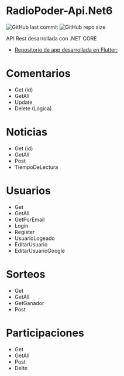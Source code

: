
# RadioPoder-Api.Net6

![GitHub last commit](https://img.shields.io/github/last-commit/PabloPoder/RadioPoder-Flutter?logo=github)
![GitHub repo size](https://img.shields.io/github/repo-size/PabloPoder/RadioPoder-Flutter?logo=github)


API Rest desarrollada con .NET CORE 

- <a href="https://github.com/PabloPoder/RadioPoder-Flutter">Repositorio de app desarrollada en Flutter: </a>

# Comentarios 
- Get (id)
- GetAll
- Update
- Delete (Logica)

# Noticias
- Get (id)
- GetAll
- Post
- TiempoDeLectura

# Usuarios
- Get
- GetAll
- GetPorEmail
- Login
- Register
- UsuarioLogeado
- EditarUsuario
- EditarUsuarioGoogle

# Sorteos
- Get
- GetAll
- GetGanador
- Post 

# Participaciones
- Get
- GetAll
- Post
- Delte
